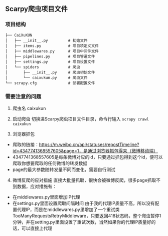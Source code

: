 ## Scarpy爬虫项目文件

### 项目结构
```
├── CaiXuKUN
│   ├── __init__.py         # 初始文件
│   ├── items.py            # 项目项定义文件
│   ├── middlewares.py      # 项目中间件文件
│   ├── pipelines.py        # 项目管道文件
│   ├── settings.py         # 项目设置文件
│   └── spiders             # 爬虫
│       ├── __init__.py     # 爬虫初始文件
│       └── caixukun.py     # 爬虫文件
└── scrapy.cfg              # 部署配置文件
```

### 需要注意的问题
1. 爬虫名
caixukun

2. 启动爬虫
切换进Scarpy爬虫项目文件目录，命令行输入 ```scrapy crawl caixukun```

3. 浏览器抓包
- 爬取的链接：https://m.weibo.cn/api/statuses/repostTimeline?id=4347741368557605&page=1，是通过浏览器抓包得来（微博移动端）
- 4347741368557605是每条微博对应的id，只要通过抓包得到这个id，便可以爬取你想要爬取的任何微博的转发数据
- page的最大参数随转发量不同而变化，需要自行测试

4. 微博反爬的应对措施
直接大批量抓取，很快会被微博反爬，很多page抓取不到数据，应对措施有：
- 在middlewares.py里面增加IP代理
- 在settings.py里面设置爬取间隔时间
由于我的代理IP质量不高，所以没有配置代理IP，而是在middlewares.py里增加了一个重试类TooManyRequestsRetryMiddleware，只要返回418状态码，整个爬虫暂停1分钟，并在setting.py里面设置了重试次数，当然如果你的代理IP质量好的话，可以直接上代理
